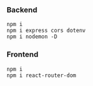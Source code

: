### Backend
```
npm i
npm i express cors dotenv
npm i nodemon -D
```

### Frontend 
```
npm i
npm i react-router-dom
```